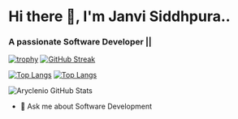 # Hi there 👋, I'm Janvi Siddhpura..
### A passionate Software Developer ||
[![trophy](https://github-profile-trophy.vercel.app/?username=janvisiddhpura&theme=onedark)](https://github.com/janvisiddhpura/github-profile-trophy)  <!-- TROPHIES WILL BE ADDED -->
[![GitHub Streak](https://github-readme-streak-stats.herokuapp.com/?user=janvisiddhpura)](https://git.io/streak-stats) <!-- STREAKS WILL BE ADDED-->

[![Top Langs](https://github-readme-stats.vercel.app/api/top-langs/?username=janvisiddhpura&layout=compact)](https://github.com/janvisiddhpura/github-readme-stats)
[![Top Langs](https://github-readme-stats.vercel.app/api/top-langs/?username=janvisiddhpura)](https://github.com/janvisiddhpura/github-readme-stats)

![Aryclenio GitHub Stats](https://github-readme-stats.vercel.app/api?username=aryclenio&show_icons=true)
<!--![](https://komarev.com/ghpvc/?username=janvisiddhpura&color=green)-->

<!--
**janvisiddhpura/janvisiddhpura** is a ✨ _special_ ✨ repository because its `README.md` (this file) appears on your GitHub profile.

<!--Here are some ideas to get you started:

- 🔭 I’m currently working on Node
- 🌱 I’m currently learning Full Stack Developement
- 👯 I’m looking to collaborate on 
- 🤔 I’m looking for help with ...-->
- 💬 Ask me about Software Development
<!--
- 📫 Connect with me: 
<a target="_blank" href="https://www.linkedin.com/in/janvi-siddhpura-016b2117b/">
  <img align="left" alt="LinkdeIN" width="22px" src="https://cdn.jsdelivr.net/npm/simple-icons@v3/icons/linkedin.svg" />
</a>
<a target="_blank" href="https://www.instagram.com/janviii1898/">
  <img align="left" alt="Instagram" width="22px" src="https://cdn.jsdelivr.net/npm/simple-icons@v3/icons/instagram.svg" />
</a>
- 😄 Pronouns: ...
- ⚡ Fun fact: ...
-->
